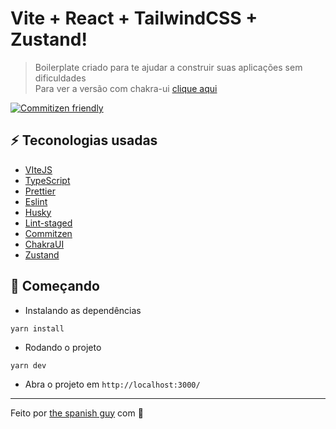 # Vite + React + TailwindCSS + Zustand!

> Boilerplate criado para te ajudar a construir suas aplicações sem dificuldades <br/>
> Para ver a versão com chakra-ui [clique aqui](https://github.com/the-spanish-guy/boilerplate-vite-ts/tree/chakra-ui)

[![Commitizen friendly](https://img.shields.io/badge/commitizen-friendly-brightgreen.svg)](http://commitizen.github.io/cz-cli/)

## :zap: Teconologias usadas

- [VIteJS](https://vitejs.dev/)
- [TypeScript](https://www.typescriptlang.org/)
- [Prettier](https://prettier.io/)
- [Eslint](https://eslint.org/)
- [Husky](https://github.com/typicode/husky)
- [Lint-staged](https://github.com/okonet/lint-staged)
- [Commitzen](https://github.com/commitizen/cz-cli)
- [ChakraUI](https://chakra-ui.com/)
- [Zustand](https://zustand-demo.pmnd.rs/)

## :wrench: Começando

- Instalando as dependências

```
yarn install
```

- Rodando o projeto

```
yarn dev
```

- Abra o projeto em `http://localhost:3000/`

---

Feito por [the spanish guy](https://github.com/the-spanish-guy) com :purple_heart:
